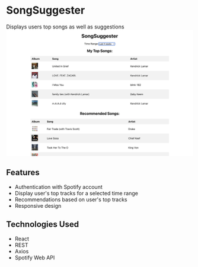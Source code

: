 # SongSuggester
Displays users top songs as well as suggestions
![Alt text](Other/myimg.png "img")

## Features
* Authentication with Spotify account
* Display user's top tracks for a selected time range
* Recommendations based on user's top tracks
* Responsive design

## Technologies Used
* React
* REST
* Axios
* Spotify Web API
